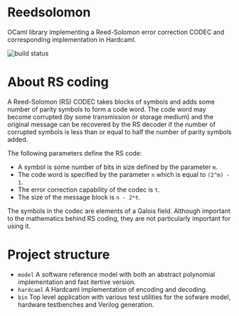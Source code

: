 # Reedsolomon

OCaml library implementing a Reed-Solomon error correction CODEC and corresponding 
implementation in Hardcaml.

![build status](https://github.com/hardcamls/reedsolomon/actions/workflows/main.yml/badge.svg)

# About RS coding

A Reed-Solomon (RS) CODEC takes blocks of symbols and adds some number of parity symbols
to form a code word.  The code word may become corrupted (by some transmission or storage
medium) and the original message can be recovered by the RS decoder if the number of
corrupted symbols is less than or equal to half the number of parity symbols added.

The following parameters define the RS code:

* A symbol is some number of bits in size defined by the parameter `m`.
* The code word is specified by the parameter `n` which is equal to `(2^m) - 1`.
* The error correction capability of the codec is `t`.
* The size of the message block is `n - 2*t`.

The symbols in the codec are elements of a Galois field.  Although important to the
mathematics behind RS coding, they are not particularly important for using it.

# Project structure

- `model` A software reference model with both an abstract polynomial implementation and fast itertive version.
- `hardcaml` A Hardcaml implementation of encoding and decoding.
- `bin` Top level application with various test utilities for the sofware model, hardware testbenches and Verilog generation.


